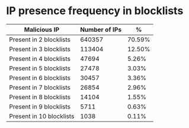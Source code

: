 # IP presence frequency in blocklists
| Malicious IP | Number of IPs | % |
|----|----|----|
| Present in 2 blocklists | 640357 | 70.59% |
| Present in 3 blocklists | 113404 | 12.50% |
| Present in 4 blocklists | 47694 | 5.26% |
| Present in 5 blocklists | 27478 | 3.03% |
| Present in 6 blocklists | 30457 | 3.36% |
| Present in 7 blocklists | 26854 | 2.96% |
| Present in 8 blocklists | 14104 | 1.55% |
| Present in 9 blocklists | 5711 | 0.63% |
| Present in 10 blocklists | 1038 | 0.11% |
